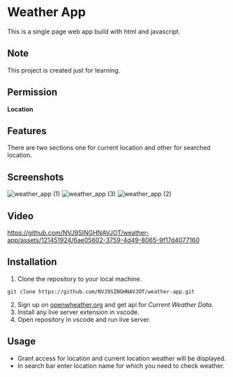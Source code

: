 # Weather App

This is a  single page web app build with html and javascript.

## Note

This project is created just for learning.

## Permission

**Location**

## Features

There are two sections one for current location and other for searched location.

## Screenshots

![weather_app (1)](https://github.com/NVJ9SINGHNAVJOT/weather-app/assets/121451924/122159a6-9151-47f8-a13f-115c898a2ca8)
![weather_app (3)](https://github.com/NVJ9SINGHNAVJOT/weather-app/assets/121451924/d529d429-18ae-4e32-870d-bf50d8b191d9)
![weather_app (2)](https://github.com/NVJ9SINGHNAVJOT/weather-app/assets/121451924/41bbfe9d-ae9c-46d9-945e-65933d251593)

## Video

https://github.com/NVJ9SINGHNAVJOT/weather-app/assets/121451924/6ae05602-3759-4d49-8065-9f17d4077160

## Installation

1. Clone the repository to your local machine.
```
git clone https://github.com/NVJ9SINGHNAVJOT/weather-app.git
```
2. Sign up on [openwheather.org](https://openweathermap.org/) and get api for _Current Weather Data_.
2. Install any live server extension in vscode.
3. Open repository in vscode and run live server.

## Usage

- Grant access for location and current location weather will be displayed.
- In search bar enter location name for which you need to check weather. 
